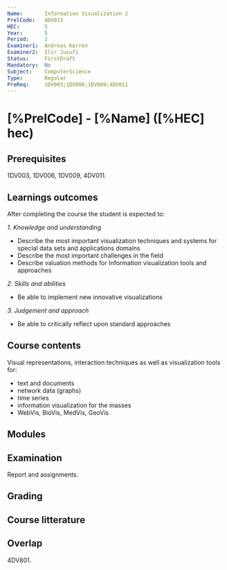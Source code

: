 ```yaml
---
Name:       Information Visualization 2   
PrelCode:   4DV013
HEC:        5
Year:       5
Period:     2
Examiner1:  Andreas Kerren
Examiner2:  Ilir Jusufi 
Status:     FirstDraft
Mandatory:  No
Subject:    ComputerScience
Type:       Regular
PreReq:     1DV003;1DV006;1DV009;4DV011  
---
```


# [%PrelCode] - [%Name] ([%HEC] hec)

## Prerequisites

1DV003, 1DV006, 1DV009, 4DV011.

## Learnings outcomes

After completing the course the student is expected to:

*1. Knowledge and understanding*

- Describe the most important visualization techniques and systems for special data sets and applications domains
- Describe the most important challenges in the field
- Describe valuation methods for Information visualization tools and approaches

*2.	Skills and abilities*

- Be able to implement new innovative visualizations

*3.	Judgement and approach*

- Be able to critically reflect upon standard approaches

## Course contents

Visual representations, interaction techniques as well as visualization tools for:

- text and documents
- network data (graphs)
- time series
- information visualization for the masses
- WebVis, BioVis, MedVis, GeoVis

## Modules

## Examination

Report and assignments.

## Grading

## Course litterature

## Overlap

4DV801.

